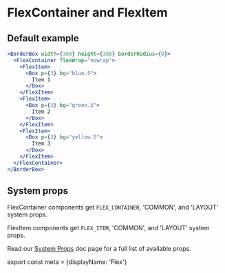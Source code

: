 # FlexContainer and FlexItem

## Default example

```.jsx
<BorderBox width={300} height={300} borderRadius={0}>
  <FlexContainer flexWrap="nowrap">
    <FlexItem>
      <Box p={3} bg="blue.5">
        Item 1
      </Box>
    </FlexItem>
    <FlexItem>
      <Box p={3} bg="green.5">
        Item 2
      </Box>
    </FlexItem>
    <FlexItem>
      <Box p={3} bg="yellow.5">
        Item 3
      </Box>
    </FlexItem>
  </FlexContainer>
</BorderBox>
```

## System props

FlexContainer components get `FLEX_CONTAINER`, 'COMMON', and 'LAYOUT' system props.

FlexItem components get `FLEX_ITEM`, 'COMMON', and 'LAYOUT' system props.

Read our [System Props](/system-props) doc page for a full list of available props.


export const meta = {displayName: 'Flex'}
